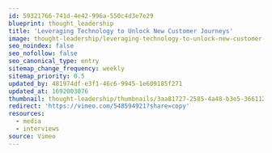```yaml
---
id: 59321766-741d-4e42-996a-550c4d3e7e29
blueprint: thought_leadership
title: 'Leveraging Technology to Unlock New Customer Journeys'
image: thought-leadership/leveraging-technology-to-unlock-new-customer-journeys.png
seo_noindex: false
seo_nofollow: false
seo_canonical_type: entry
sitemap_change_frequency: weekly
sitemap_priority: 0.5
updated_by: 481974df-e3f1-46c6-9945-1e609185f271
updated_at: 1692003076
thumbnail: thought-leadership/thumbnails/3aa81727-2585-4a48-b3e5-366112ca2d51.png
redirect: 'https://vimeo.com/548594921?share=copy'
resources:
  - media
  - interviews
source: Vimeo
---
```

